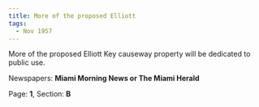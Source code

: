 ```yaml
---  
title: More of the proposed Elliott  
tags:  
  - Nov 1957  
---  
```

  
More of the proposed Elliott Key causeway property will be dedicated to public use.  
  
Newspapers: **Miami Morning News or The Miami Herald**  
  
Page: **1**, Section: **B** 
